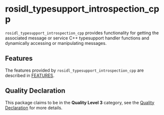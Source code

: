 # rosidl_typesupport_introspection_cpp

`rosidl_typesupport_introspection_cpp` provides functionality for getting the associated message or service C++ typesupport handler functions and dynamically accessing or manipulating messages.

## Features

The features provided by `rosidl_typesupport_introspection_cpp` are described in [FEATURES](docs/FEATURES.md).

## Quality Declaration

This package claims to be in the **Quality Level 3** category, see the [Quality Declaration](./QUALITY_DECLARATION.md) for more details.
